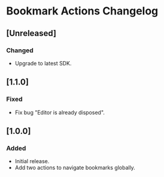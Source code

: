# Bookmark Actions Changelog

## [Unreleased]
### Changed
- Upgrade to latest SDK.

## [1.1.0]
### Fixed
- Fix bug "Editor is already disposed".

## [1.0.0]
### Added
- Initial release.
- Add two actions to navigate bookmarks globally.
